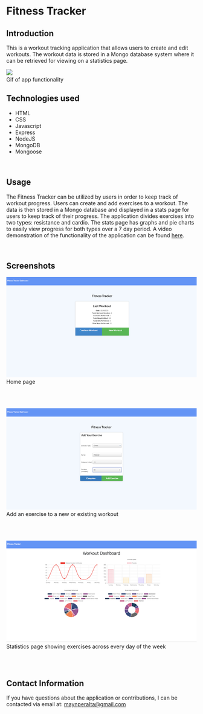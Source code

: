 # Fitness Tracker

## Introduction
This is a workout tracking application that allows users to create and edit workouts. The workout data is stored in a Mongo database system where it can be retrieved for viewing on a statistics page.

![](public/assets/fitness.gif)
<br/>
Gif of app functionality

## Technologies used
* HTML
* CSS
* Javascript
* Express
* NodeJS
* MongoDB
* Mongoose
  
<br/>

## Usage

The Fitness Tracker can be utilized by users in order to keep track of workout progress. Users can create and add exercises to a workout. The data is then stored in a Mongo database and displayed in a stats page for users to keep track of their progress. The application divides exercises into two types: resistance and cardio. The stats page has graphs and pie charts to easily view progress for both types over a 7 day period. A video demonstration of the functionality of the application can be found [here](https://youtu.be/rr_bbYyAYlw).

<br/>

## Screenshots

![](public/assets/fitnesshome.png)
<br/>
Home page

<br/>
<br/>

![](public/assets/addexercise.png)
<br/>
Add an exercise to a new or existing workout

<br/>
<br/>

![](public/assets/stats.png)
<br/>
Statistics page showing exercises across every day of the week

<br/>
<br/>


## Contact Information
If you have questions about the application or contributions, I can be contacted via email at:
<maynperalta@gmail.com>
<br/>